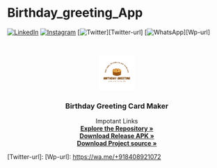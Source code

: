 # Birthday_greeting_App

[![LinkedIn][linkedin-shield]][linkedin-url]
[![Instagram][Instagram-shield]][Instagram-url]
[![Twitter][Twitter-shield]][Twitter-url]
[![WhatsApp][WP-shield]][Wp-url]


<!-- PROJECT LOGO -->
<br />
<p align="center">
  <a href="https://github.com/bmpatil96k/Birthday_greeting_App/">
    <img src="app/src/main/res/drawable/mainlogo.png" alt="Logo" width="80" height="80">
  </a>

  <h3 align="center">Birthday Greeting Card Maker</h3>

  <p align="center">
    Impotant Links
    <br />
    <a href="https://github.com/bmpatil96k/Birthday_greeting_App/"><strong>Explore the Repository »</strong></a>
    <br/>
     <a href="https://github.com/bmpatil96k/Birthday_greeting_App/raw/master/app-release.apk"><strong>Download Release APK »</strong></a>
      <br/>
      <a href="https://github.com/bmpatil96k/Birthday_greeting_App/archive/refs/heads/master.zip"><strong>Download Project source »</strong></a>
    <br />
   
  </p>
</p>


<!-- MARKDOWN LINKS & IMAGES -->
<!-- https://www.markdownguide.org/basic-syntax/#reference-style-links -->
[linkedin-shield]: https://img.shields.io/badge/-LinkedIn-black.svg?style=for-the-badge&logo=linkedin&colorB=555
[Instagram-shield]: https://img.shields.io/badge/-Instagram-black.svg?style=for-the-badge&logo=Instagram&colorB=555
[Twitter-shield]: https://img.shields.io/badge/-Twitter-black.svg?style=for-the-badge&logo=Twitter&colorB=555
[WP-shield]: https://img.shields.io/badge/-Whatsapp-black.svg?style=for-the-badge&logo=Whatsapp&colorB=555
[linkedin-url]:  https://www.linkedin.com/in/bhagvat-mutthe-000b961ba/
[Instagram-url]: https://instagram.com/bm_patil_
[Twitter-url]:
[Wp-url]: https://wa.me/+918408921072
